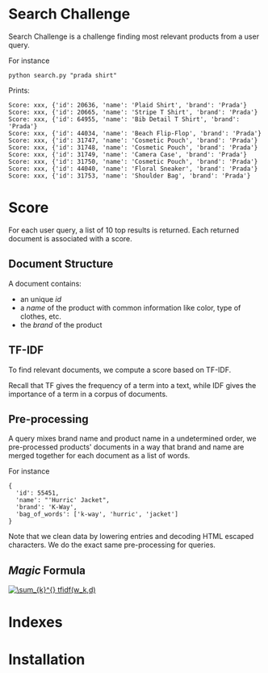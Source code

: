 # Search Challenge

Search Challenge is a challenge finding most relevant products from a user query.

For instance

```
python search.py "prada shirt"
```

Prints:

```
Score: xxx, {'id': 20636, 'name': 'Plaid Shirt', 'brand': 'Prada'}
Score: xxx, {'id': 20665, 'name': 'Stripe T Shirt', 'brand': 'Prada'}
Score: xxx, {'id': 64955, 'name': 'Bib Detail T Shirt', 'brand': 'Prada'}
Score: xxx, {'id': 44034, 'name': 'Beach Flip-Flop', 'brand': 'Prada'}
Score: xxx, {'id': 31747, 'name': 'Cosmetic Pouch', 'brand': 'Prada'}
Score: xxx, {'id': 31748, 'name': 'Cosmetic Pouch', 'brand': 'Prada'}
Score: xxx, {'id': 31749, 'name': 'Camera Case', 'brand': 'Prada'}
Score: xxx, {'id': 31750, 'name': 'Cosmetic Pouch', 'brand': 'Prada'}
Score: xxx, {'id': 44040, 'name': 'Floral Sneaker', 'brand': 'Prada'}
Score: xxx, {'id': 31753, 'name': 'Shoulder Bag', 'brand': 'Prada'}
```

# Score

For each user query, a list of 10 top results is returned. Each returned document is associated with a score.

## Document Structure

A document contains:
* an unique *id*
* a *name* of the product with common information like color, type of clothes, etc.
* the *brand* of the product

## TF-IDF

To find relevant documents, we compute a score based on TF-IDF.

Recall that TF gives the frequency of a term into a text, while IDF gives the importance of a term in a corpus of documents.

## Pre-processing

A query mixes brand name and product name in a undetermined order, we pre-processed products' documents in a way that brand and name are merged together for each document as a list of words.

For instance

```
{
  'id': 55451,
  'name': "'Hurric' Jacket",
  'brand': 'K-Way',
  'bag_of_words': ['k-way', 'hurric', 'jacket']
}
```

Note that we clean data by lowering entries and decoding HTML escaped characters. We do the exact same pre-processing for queries.


## *Magic* Formula

<a href="https://www.codecogs.com/eqnedit.php?latex=\sum_{k}^{}&space;tfidf(w_k,d)" target="_blank"><img src="https://latex.codecogs.com/gif.latex?\sum_{k}^{}&space;tfidf(w_k,d)" title="\sum_{k}^{} tfidf(w_k,d)" /></a>

# Indexes

# Installation

